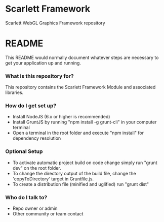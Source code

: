 # Scarlett Framework
Scarlett WebGL Graphics Framework repository

# README #

This README would normally document whatever steps are necessary to get your application up and running.

### What is this repository for? ###

This repository contains the Scarlett Framework Module and associated libraries.

### How do I get set up? ###

* Install NodeJS (6.x or higher is recommended)
* Install GruntJS by running "npm install -g grunt-cli" in your computer terminal
* Open a terminal in the root folder and execute "npm install" for dependency resolution

### Optional Setup ###

* To activate automatic project build on code change simply run "grunt dev" on the root folder. 
* To change the directory output of the build file, change the 'copyToDirectory' target in Gruntfile.js.
* To create a distribution file (minified and uglified) run "grunt dist"

### Who do I talk to? ###

* Repo owner or admin
* Other community or team contact

